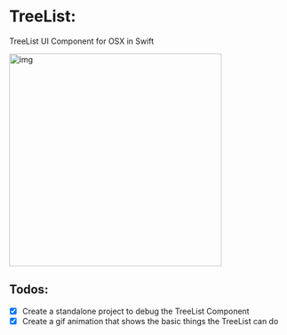# TreeList:
TreeList UI Component for OSX in Swift

<img width="382" alt="img" src="https://dl.dropboxusercontent.com/u/2559476/treelist_v2.mov.gif">

## Todos:
- [x] Create a standalone project to debug the TreeList Component
- [x] Create a gif animation that shows the basic things the TreeList can do
